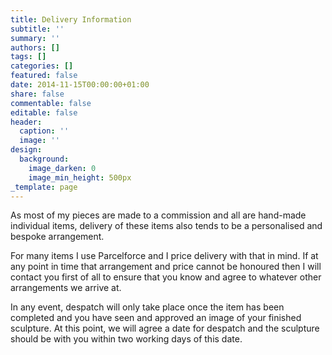 ```yaml
---
title: Delivery Information
subtitle: ''
summary: ''
authors: []
tags: []
categories: []
featured: false
date: 2014-11-15T00:00:00+01:00
share: false
commentable: false
editable: false
header:
  caption: ''
  image: ''
design:
  background:
    image_darken: 0
    image_min_height: 500px
_template: page
---
```

As most of my pieces are made to a commission and all are hand-made individual items, 
delivery of these items also tends to be a personalised and bespoke arrangement.

For many items I use Parcelforce and I price delivery with that in mind. If at any 
point in time that arrangement and price cannot be honoured then I will contact 
you first of all to ensure that you know and agree to whatever other arrangements we arrive at.

In any event, despatch will only take place once the item has been completed 
and you have seen and approved an image of your finished sculpture. At this point, 
we will agree a date for despatch and the sculpture should be with you within 
two working days of this date.